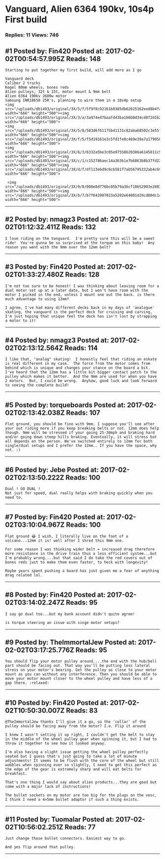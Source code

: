# Vanguard, Alien 6364 190kv, 10s4p First build

### Replies: 11 Views: 746

## \#1 Posted by: Fin420 Posted at: 2017-02-02T00:54:57.995Z Reads: 148

```
Starting to put together my first build, will add more as I go

Vanguard deck
Caliber 2 trucks
Kegel 80mm wheels, bones reds
Alien pulleys, 32t & 15t, motor mount & 9mm belt
Alien 6364 190kv 2600w motor
Samsung INR18650 25R's, planning to wire them in a 10s4p setup
<img src="/uploads/db1493/original/3X/5/f/5f9f8c92161b8385db62625162eed8b4fa97113a.JPG" width="666" height="500"><img src="/uploads/db1493/original/3X/3/a/3a974e47baafd43ba166b0d34cd0f2d1b24d6f8a.JPG" width="666" height="500">
<img src="/uploads/db1493/original/3X/5/8/583d6f61175b41131c82aba68502c3e55fc86b78.JPG" width="666" height="500"><img src="/uploads/db1493/original/3X/f/5/f5d19161e3c5fd1fe8c469e39a7a179058aa6048.JPG" width="666" height="500">
<img src="/uploads/db1493/original/3X/6/3/6332a5be3c05e97558620386a6145811c5d9ff72.JPG" width="666" height="500"><img src="/uploads/db1493/original/3X/c/1/c152786aec14a363b1e7b6863b8b37fd221dc19b.JPG" width="666" height="500"><img src="/uploads/db1493/original/3X/d/f/df113e6d9c8c6581f7ab56795332ab4c6940d6c7.JPG" width="666" height="500">

 <img src="/uploads/db1493/original/3X/0/0/000e8d776bc05b79a36cf18652903e2803e7ba67.JPG" width="666" height="500"><img src="/uploads/db1493/original/3X/b/7/b7f642807023a5202e64801d29cd80dc1a37ecf6.JPG" width="666" height="500">
```

---
## \#2 Posted by: nmagz3 Posted at: 2017-02-02T01:12:32.411Z Reads: 132

```
I love riding on the Vanguard.  I'm pretty sure this will be a sweet ride!  You're gunna be so surprised at the torque on this baby!  Any reason you went with the 9mm over the 12mm belt?
```

---
## \#3 Posted by: Fin420 Posted at: 2017-02-02T01:33:27.480Z Reads: 128

```
I'm not too sure to be honest! I was thinking about leaving room for a dual motor set up at a later date, but I won't have room with the motor I picked in the end, unless I mount one out the back. is there much advantage to using 12mm?

I agree, I've had many different decks back in my days of 'analogue' skating, the vanguard is the perfect deck for cruising and carving, I'm just hoping that unique feel the deck has isn't lost by strapping a motor to it!
```

---
## \#4 Posted by: nmagz3 Posted at: 2017-02-02T02:13:12.564Z Reads: 114

```
I like that, "analog" skating!  I honestly feel that riding an eskate is real different in my case.  The force from the motor comes from behind which is unique and changes your stance on the board a bit.  I've heard that the 12mm has a little bit bigger contact patch to the pulley which makes it better.  And the 9mm are used for when you have 2 motors.  But, I could be wrong.  Anyhow, good luck and look forward to seeing the complete build!
```

---
## \#5 Posted by: torqueboards Posted at: 2017-02-02T02:13:42.038Z Reads: 107

```
Flat ground, you should be fine with 9mm. I suppose you'll see after your out riding more if you keep breaking belts or not. 12mm does help though. 9mm will be stressed if your going 25-30mph and braking hard and/or going down steep hills braking. Eventually, it will stress but all depends on the person. We've switched entirely to 12mm for both single/dual setups and I prefer the 12mm.. If you have the space, why not. :)
```

---
## \#6 Posted by: Jebe Posted at: 2017-02-02T02:13:50.222Z Reads: 100

```
Dual ! GO DUAL !
Not just for speed, dual really helps with braking quickly when you need to.
```

---
## \#7 Posted by: Fin420 Posted at: 2017-02-02T03:10:04.967Z Reads: 100

```
Flat ground 😂 I wish, I literally live on the foot of a volcano...12mm it is! well after I shred this 9mm one. 

For some reason I was thinking wider belt = increased drag therefore more resistance in the drive train thus a less efficient system...but I'm probably wrong....but that said I do take the red covers out of bones reds just to make them even faster, to heck with longevity! 

Maybe years spent pushing a board has just given me a fear of anything drag related lol.
```

---
## \#8 Posted by: Fin420 Posted at: 2017-02-02T03:14:02.247Z Reads: 95

```
I say go dual too...but my bank account didn't quite agree! 

is torque steering an issue with singe motor setups?
```

---
## \#9 Posted by: TheImmortalJew Posted at: 2017-02-02T03:17:25.776Z Reads: 95

```
You should flip your motor pulley around....the end with the hub/bell part should be facing out. That way you'll be putting less lateral stress on your motor's bearing. Get the pulley as close to your motor mount as you can without any interference. Then you should be able to move your motor mount closer to the wheel pulley and have less of a gap there. :relaxed:
```

---
## \#10 Posted by: Fin420 Posted at: 2017-02-02T10:50:30.007Z Reads: 83

```
@TheImmortalJew thanks I'll give it a go, so the 'collar' of the pulley should be facing away from the motor? I.e. Flip it around 

I knew I wasn't setting it up right, I couldn't get the belt to stay in the middle of the wheel pulley gear when spinning it, but I had to throw it together to see how it looked anyway.

I'm also having a slight issue getting the wheel pulley perfectly seated but I guess that's just going to take a lot of minute adjustments! It seems to be flush with the core of the wheel but still wobbles when spinning ever so slightly, I need to get this perfect as the edge of the gear is extremely sharp and will eat belts for breakfast.

That's one thing I would say about alien products...they are good but come with a major lack of instructions! 

The bullet sockets on my motor are too big for the plugs on the vesc, I think I need a 4>5mm bullet adaptor if such a thing exists.
```

---
## \#11 Posted by: Tuomalar Posted at: 2017-02-02T10:56:02.251Z Reads: 77

```
Just change those bullet connectors. Easiest way to go.

And yes flip around that pulley.
```

---
